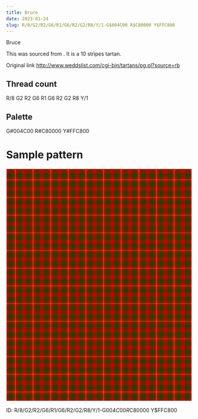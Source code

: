 ```yaml
---
title: Bruce
date: 2023-01-24
slug: R/8/G2/R2/G6/R1/G6/R2/G2/R8/Y/1-G$004C00 R$C80000 Y$FFC800
---
```

Bruce

This was sourced from <no value>.  It is a 10 stripes tartan.

Original link http://www.weddslist.com/cgi-bin/tartans/pg.pl?source=rb

## Thread count
R/8 G2 R2 G6 R1 G6 R2 G2 R8 Y/1

## Palette
G#004C00 R#C80000 Y#FFC800

# Sample pattern

![Tartan detail](tartan.png "R/8 G2 R2 G6 R1 G6 R2 G2 R8 Y/1 tartan")

ID: R/8/G2/R2/G6/R1/G6/R2/G2/R8/Y/1-G$004C00 R$C80000 Y$FFC800